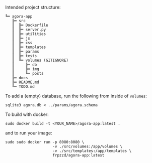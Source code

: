 Intended project structure:

<!-- ═	║	╒	╓	╔	╕	╖	╗	╘	╙	╚	╛	╜	╝	╞	╟
╠	╡	╢	╣	╤	╥	╦	╧	╨	╩	╪	╫	╬ -->

```
╚═ agora-app
   ╠═ src
   ║  ╠═ Dockerfile
   ║  ╠═ server.py
   ║  ╠═ utilities
   ║  ╠═ js
   ║  ╠═ css
   ║  ╠═ templates
   ║  ╠═ params
   ║  ╠═ tests
   ║  ╚═ volumes (GITIGNORE)
   ║     ╠═ db
   ║     ╠═ img
   ║     ╚═ posts
   ╠═ docs
   ╠═ README.md
   ╚═ TODO.md
```

To add a (empty) database, run the following from inside of `volumes`:
```
sqlite3 agora.db < ../params/agora.schema
```
To build with docker:
```
sudo docker build -t <YOUR_NAME>/agora-app:latest .
```
and to run your image:
```
sudo sudo docker run -p 8080:8080 \ 
                     -v ./src/volumes:/app/volumes \
                     -v ./src/templates:/app/templates \
                     frpzzd/agora-app:latest
```

